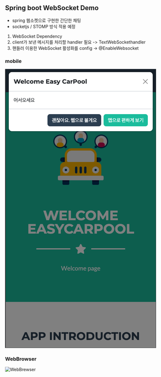 ## Spring boot WebSocket Demo

* spring 웹소켓으로 구현한 간단한 채팅
* socketjs / STOMP 방식 적용 예정

1. WebSocket Dependency
2. client가 보낸 메시지를 처리할 handler 필요
-> TextWebSockethandler
3. 핸들러 이용한 WebSocket 활성화를 config
-> @EnableWebsocket


### mobile
![mobile](./images/mobile.png)

### WebBrowser
![WebBrewser](./images/WebBrewser.png)



